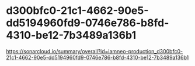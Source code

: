 # d300bfc0-21c1-4662-90e5-dd5194960fd9-0746e786-b8fd-4310-be12-7b3489a136b1
https://sonarcloud.io/summary/overall?id=iamneo-production_d300bfc0-21c1-4662-90e5-dd5194960fd9-0746e786-b8fd-4310-be12-7b3489a136b1

